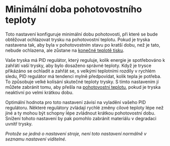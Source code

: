 Minimální doba pohotovostního teploty
====
Toto nastavení konfiguruje minimální dobu pohotovosti, při které se bude obtěžovat ochlazovat trysku na pohotovostní teplotu. Pokud je tryska nastavena tak, aby byla v pohotovostním stavu po kratší dobu, než je tato, nebude ochlazena, ale zůstane na [konečné teplotě tisku](../material/material_final_print_temperature.md).

Vaše tryska má PID regulátor, který reguluje, kolik energie je spotřebováno k zahřátí vaší trysky, aby bylo dosaženo správné teploty. Když je trysce přikázáno se ochladit a zahřát se, s velkými teplotními rozdíly v rychlém sledu, PID regulátor má tendenci mylně předpovídat, kolik tepla je potřeba. To způsobuje velké kolísání skutečné teploty trysky. S tímto nastavením jí můžete zabránit tomu, aby přešla na [pohotovostní teplotu](../material/material_standby_temperature.md), pokud je tryska neaktivní po velmi krátkou dobu.

Optimální hodnota pro toto nastavení závisí na vyladění vašeho PID regulátoru. Některé regulátory zvládají rychlé změny cílové teploty lépe než jiné a ty mohou být schopny lépe zvládnout krátkou pohotovostní dobu. Snížení tohoto nastavení by pak pomohlo zabránit materiálu v degradaci uvnitř trysky.

*Protože se jedná o nastavení stroje, není toto nastavení normálně v seznamu nastavení viditelné.*